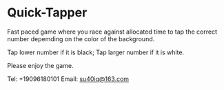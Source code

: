 # Quick-Tapper

Fast paced game where you race against allocated time to tap the correct number depemding on the color of the background.

Tap lower number if it is black;
Tap larger number if it is white.

Please enjoy the game.

Tel: +19096180101
Email: su40iq@163.com
